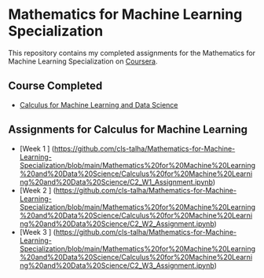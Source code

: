 # Mathematics for Machine Learning Specialization

This repository contains my completed assignments for the Mathematics for Machine Learning Specialization on [Coursera](https://www.coursera.org/specializations/mathematics-machine-learning).

## Course Completed

- [Calculus for Machine Learning and Data Science](https://www.coursera.org/learn/machine-learning-calculus)

## Assignments for Calculus for Machine Learning
- [Week 1 ] (https://github.com/cls-talha/Mathematics-for-Machine-Learning-Specialization/blob/main/Mathematics%20for%20Machine%20Learning%20and%20Data%20Science/Calculus%20for%20Machine%20Learning%20and%20Data%20Science/C2_W1_Assignment.ipynb)
- [Week 2 ] (https://github.com/cls-talha/Mathematics-for-Machine-Learning-Specialization/blob/main/Mathematics%20for%20Machine%20Learning%20and%20Data%20Science/Calculus%20for%20Machine%20Learning%20and%20Data%20Science/C2_W2_Assignment.ipynb)
- [Week 3 ] (https://github.com/cls-talha/Mathematics-for-Machine-Learning-Specialization/blob/main/Mathematics%20for%20Machine%20Learning%20and%20Data%20Science/Calculus%20for%20Machine%20Learning%20and%20Data%20Science/C2_W3_Assignment.ipynb)
